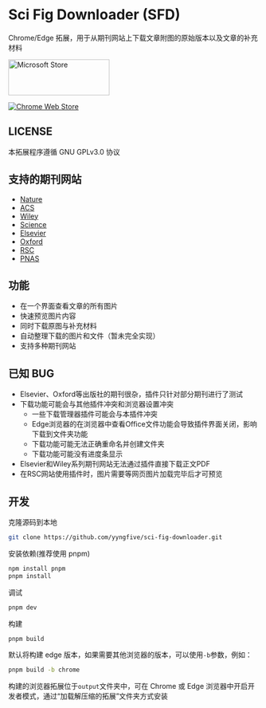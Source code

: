# Sci Fig Downloader (SFD)

Chrome/Edge 拓展，用于从期刊网站上下载文章附图的原始版本以及文章的补充材料

<a href='https://microsoftedge.microsoft.com/addons/detail/sci-fig-downloader/eakkjiohlkpoimlgnljjceajjpgfjdop'><img src='https://get.microsoft.com/images/en-us%20light.svg' alt='Microsoft Store' style='width: 202.5px; height: 72px;'/></a>

<a href='https://chromewebstore.google.com/detail/sci-fig-downloader/dooahdhpalnmkjkmdnhchoihgfmhfjkj'><img src='https://developer.chrome.com/static/docs/webstore/branding/image/206x58-chrome-web-bcb82d15b2486.png' alt='Chrome Web Store' style='height 72px;' /></a>


## LICENSE

本拓展程序遵循 GNU GPLv3.0 协议

## 支持的期刊网站

- [Nature](https://nature.com)
- [ACS](https://pubs.acs.org)
- [Wiley](https://onlinelibrary.wiley.com)
- [Science](https://science.org)
- [Elsevier](https://sciencedirect.com)
- [Oxford](https://academic.oup.com) 
- [RSC](https://pubs.rsc.org) 
- [PNAS](https://pnas.org) 

## 功能

- 在一个界面查看文章的所有图片
- 快速预览图片内容
- 同时下载原图与补充材料
- 自动整理下载的图片和文件（暂未完全实现）
- 支持多种期刊网站

## 已知 BUG

- Elsevier、Oxford等出版社的期刊很杂，插件只针对部分期刊进行了测试
- 下载功能可能会与其他插件冲突和浏览器设置冲突
  - 一些下载管理器插件可能会与本插件冲突
  - Edge浏览器的在浏览器中查看Office文件功能会导致插件界面关闭，影响下载到文件夹功能
  - 下载功能可能无法正确重命名并创建文件夹
  - 下载功能可能没有进度条显示
- Elsevier和Wiley系列期刊网站无法通过插件直接下载正文PDF
- 在RSC网站使用插件时，图片需要等网页图片加载完毕后才可预览

## 开发

克隆源码到本地

```bash
git clone https://github.com/yyngfive/sci-fig-downloader.git
```

安装依赖(推荐使用 pnpm)

```bash
npm install pnpm
pnpm install
```

调试

```bash
pnpm dev
```

构建

```bash
pnpm build
```

默认将构建 edge 版本，如果需要其他浏览器的版本，可以使用`-b`参数，例如：

```bash
pnpm build -b chrome
```

构建的浏览器拓展位于`output`文件夹中，可在 Chrome 或 Edge 浏览器中开启开发者模式，通过“加载解压缩的拓展”文件夹方式安装
